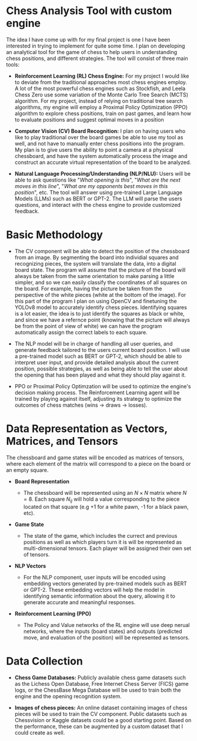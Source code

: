 # Chess Analysis Tool with custom engine

The idea I have come up with for my final project is one I have been interested in trying to implement for quite some time. I plan on developing an analytical tool for the game of chess to help users in understanding chess positions, and different strategies. The tool will consist of three main tools:

- **Reinforcement Learning (RL) Chess Engine:** For my project I would like to deviate from the traditional approaches most chess engines employ. A lot of the most powerful chess engines such as Stockfish, and Leela Chess Zero use some variation of the Monte Carlo Tree Search (MCTS) algorithm. For my project, instead of relying on traditional tree search algorithms, my engine will employ a Proximal Policy Optimization (PPO) algorithm to explore chess positions, train on past games, and learn how to evaluate positions and suggest optimal moves in a position

- **Computer Vision (CV) Board Recognition:** I plan on having users who like to play traditional over the board games be able to use my tool as well, and not have to manually enter chess positions into the program. My plan is to give users the ability to point a camera at a physical chessboard, and have the system automatically process the image and construct an accurate virtual representation of the board to be analyzed.

- **Natural Language Processing/Understanding (NLP/NLU):** Users will be able to ask questions like "*What opening is this*", "*What are the next moves in this line*", "*What are my opponents best moves in this position*", etc. The tool will answer using pre-trained Large Language Models (LLMs) such as BERT or GPT-2. The LLM will parse the users questions, and interact with the chess engine to provide customized feedback.



# Basic Methodology

- The CV component will be able to detect the position of the chessboard from an image. By segmenting the board into individial squares and recognizing pieces, the system will translate the data, into a digital board state. The program will assume that the picture of the board will always be taken from the same orientation to make parsing a little simpler, and so we can easily classify the coordinates of all squares on the board. For example, having the picture be taken from the perspective of the white pieces (white at the bottom of the image). For this part of the program I plan on using OpenCV and finetuning the YOLOv8 model to accurately identify chess pieces. Identifying squares is a lot easier, the idea is to just identify the squares as black or white, and since we have a refernce point (knowing that the picture will always be from the point of view of white) we can have the program automatically assign the correct labels to each square.

- The NLP model will be in charge of handling all user queries, and generate feedback tailored to the users current board position. I will use a pre-trained model such as BERT or GPT-2, which should be able to interpret user input, and provide detailed analysis about the current position, possible strategies, as well as being able to tell the user about the opening that has been played and what they should play against it.

- PPO or Proximal Policy Optimzation will be used to optimize the engine's decision making process. The Reinforcement Learning agent will be trained by playing against itself, adjusting its strategy to optimize the outcomes of chess matches (wins -> draws -> losses).


# Data Representation as Vectors, Matrices, and Tensors

The chessboard and game states will be encoded as matrices of tensors, where each element of the matrix will correspond to a piece on the board or an empty square.

- **Board Representation**
    - The chessboard will be represented using an $`N \times N`$ matrix where $`N = 8`$. Each square $`N_{ij}`$ will hold a value corresponding to the piece located on that square (e.g +1 for a white pawn, -1 for a black pawn, etc).

- **Game State**
    - The state of the game, which includes the currect and previous positions as well as which players turn it is will be represented as multi-dimensional tensors. Each player will be assigned their own set of tensors.

- **NLP Vectors**
    - For the NLP component, user inputs will be encoded using embedding vectors generated by pre-trained models such as BERT or GPT-2. These embedding vectors will help the model in identifying semantic information about the query, allowing it to generate accurate and meaningful responses.

- **Reinforcement Learning (PPO)**
    - The Policy and Value networks of the RL engine will use deep nerual networks, where the inputs (board states) and outputs (predicted move, and evaluation of the position) will be represented as tensors.

# Data Collection

- **Chess Game Databases:** Publicly available chess game datasets such as the Lichess Open Database, Free Internet Chess Server (FICS) game logs, or the ChessBase Mega Database will be used to train both the engine and the opening recognition system.

- **Images of chess pieces:** An online dataset containing images of chess pieces will be used to train the CV component. Public datasets such as Chessvision or Kaggle datasets could be a good starting point. Based on the performance, these can be augmented by a custom dataset that I could create as well.